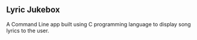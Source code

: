 ## Lyric Jukebox

 A Command Line app built using C programming language to display song lyrics to the user.
